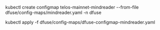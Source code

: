 
kubectl create configmap telos-mainnet-mindreader --from-file dfuse/config-maps/mindreader.yaml -n dfuse 


kubectl apply -f dfuse/config-maps/dfuse-configmap-mindreader.yaml  

